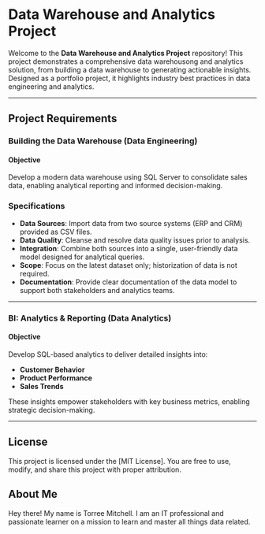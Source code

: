 # Data Warehouse and Analytics Project

Welcome to the **Data Warehouse and Analytics Project** repository!
This project demonstrates a comprehensive data warehousong and analytics solution, from building a data warehouse to generating actionable insights. Designed as a portfolio project, it highlights industry best practices in data engineering and analytics.

---

## Project Requirements

### Building the Data Warehouse (Data Engineering)

#### Objective
Develop a modern data warehouse using SQL Server to consolidate sales data, enabling analytical reporting and informed decision-making.

### Specifications
  - **Data Sources**: Import data from two source systems (ERP and CRM) provided as CSV files.  
  - **Data Quality**: Cleanse and resolve data quality issues prior to analysis.  
  - **Integration**: Combine both sources into a single, user-friendly data model designed for analytical queries.  
  - **Scope**: Focus on the latest dataset only; historization of data is not required.  
  - **Documentation**: Provide clear documentation of the data model to support both stakeholders and analytics teams.

---

### BI: Analytics & Reporting (Data Analytics)

#### Objective
Develop SQL-based analytics to deliver detailed insights into:  
  - **Customer Behavior**  
  - **Product Performance**  
  - **Sales Trends**

These insights empower stakeholders with key business metrics, enabling strategic decision-making.

---
  
## License

This project is licensed under the [MIT License]. You are free to use, modify, and share this project with proper attribution.

## About Me

Hey there! My name is Torree Mitchell. I am an IT professional and passionate learner on a mission to learn and master all things data related.
